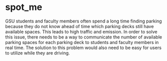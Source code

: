# spot_me
GSU students and faculty members often spend a long time finding parking because they do not know ahead of time which parking decks still have available spaces. This leads to high traffic and emission. In order to solve this issue, there needs to be a way to communicate the number of available parking spaces for each parking deck to students and faculty members in real time. The solution to this problem would also need to be easy for users to utilize while they are driving.
